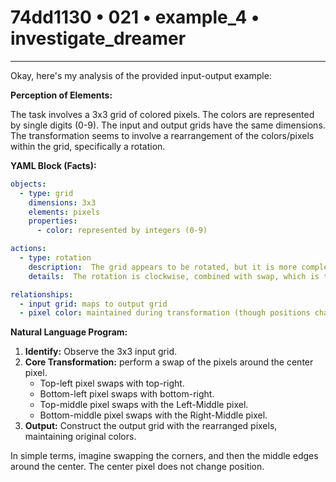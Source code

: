 # 74dd1130 • 021 • example_4 • investigate_dreamer

---
Okay, here's my analysis of the provided input-output example:

**Perception of Elements:**

The task involves a 3x3 grid of colored pixels. The colors are represented by single digits (0-9). The input and output grids have the same dimensions. The transformation seems to involve a rearrangement of the colors/pixels within the grid, specifically a rotation.

**YAML Block (Facts):**



```yaml
objects:
  - type: grid
    dimensions: 3x3
    elements: pixels
    properties:
      - color: represented by integers (0-9)

actions:
  - type: rotation
    description:  The grid appears to be rotated, but it is more complex than a normal rotation as pixels are also mirrored.
    details:  The rotation is clockwise, combined with swap, which is the core transformation.

relationships:
  - input grid: maps to output grid
  - pixel color: maintained during transformation (though positions change)
```



**Natural Language Program:**

1.  **Identify:** Observe the 3x3 input grid.
2.  **Core Transformation:** perform a swap of the pixels around the center pixel.
    *   Top-left pixel swaps with top-right.
    *   Bottom-left pixel swaps with bottom-right.
    *   Top-middle pixel swaps with the Left-Middle pixel.
    *   Bottom-middle pixel swaps with the Right-Middle pixel.
3.  **Output:** Construct the output grid with the rearranged pixels, maintaining original colors.

In simple terms, imagine swapping the corners, and then the middle edges around the center. The center pixel does not change position.

